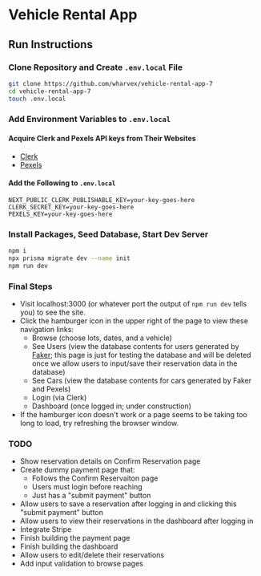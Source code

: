 # Vehicle Rental App

## Run Instructions

### Clone Repository and Create `.env.local` File

```bash
git clone https://github.com/wharvex/vehicle-rental-app-7
cd vehicle-rental-app-7
touch .env.local
```

### Add Environment Variables to `.env.local`

#### Acquire Clerk and Pexels API keys from Their Websites

* [Clerk](https://clerk.com/)
* [Pexels](https://www.pexels.com/)

#### Add the Following to `.env.local`

```fundamental
NEXT_PUBLIC_CLERK_PUBLISHABLE_KEY=your-key-goes-here
CLERK_SECRET_KEY=your-key-goes-here
PEXELS_KEY=your-key-goes-here
```

### Install Packages, Seed Database, Start Dev Server

```bash
npm i
npx prisma migrate dev --name init
npm run dev
```

### Final Steps

* Visit localhost:3000 (or whatever port the output of `npm run dev` tells you) to see the site.
* Click the hamburger icon in the upper right of the page to view these navigation links:
  * Browse (choose lots, dates, and a vehicle)
  * See Users (view the database contents for users generated by [Faker](https://fakerjs.dev/); this page is just for testing the database and will be deleted once we allow users to input/save their reservation data in the database)
  * See Cars (view the database contents for cars generated by Faker and Pexels)
  * Login (via Clerk)
  * Dashboard (once logged in; under construction)
* If the hamburger icon doesn't work or a page seems to be taking too long to load, try refreshing the browser window.

### TODO

* Show reservation details on Confirm Reservation page
* Create dummy payment page that:
  * Follows the Confirm Reservaiton page
  * Users must login before reaching
  * Just has a "submit payment" button
* Allow users to save a reservation after logging in and clicking this "submit payment" button
* Allow users to view their reservations in the dashboard after logging in
* Integrate Stripe
* Finish building the payment page
* Finish building the dashboard
* Allow users to edit/delete their reservations
* Add input validation to browse pages
